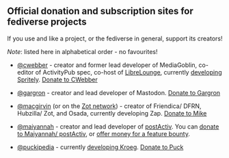 ## Official donation and subscription sites for fediverse projects

If you use and like a project, or the fediverse in general, support its creators! 

*Note*: listed here in alphabetical order - no favourites!

* [@cwebber](https://octodon.social/@cwebber/) - creator and former lead developer of MediaGoblin, co-editor of ActivityPub spec, co-host of [LibreLounge](http://librelounge.org/), currently [developing Spritely](https://gitlab.com/spritely). [Donate to CWebber](https://www.patreon.com/cwebber)

* [@gargron](https://mastodon.social/@Gargron) - creator and lead developer of Mastodon. [Donate to Gargron](https://www.patreon.com/mastodon)

* [@macgirvin](https://pleroma.fr/macgirvin) (or on the [Zot network](https://z.macgirvin.com/channel/mike)) - creator of Friendica/ DFRN, Hubzilla/ Zot, and Osada, currently developing Zap. [Donate to Mike](https://zotlabs.org/donate)

* [@maiyannah](https://community.highlandarrow.com/maiyannah) - creator and lead developer of [postActiv](https://www.postactiv.com/). You can [donate to Maiyannah/ postActiv](https://www.patreon.com/postActiv), or [offer money for a feature bounty](https://www.postactiv.com/bounties/index.html).

* [@puckipedia](https://puckipedia.com/outbox?first) - currently [developing Kroeg](https://puckipedia.com/kroeg). [Donate to Puck](https://www.patreon.com/puckipedia)